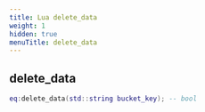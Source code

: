 ```yaml
---
title: Lua delete_data
weight: 1
hidden: true
menuTitle: delete_data
---
```

## delete_data
```lua
eq:delete_data(std::string bucket_key); -- bool
```